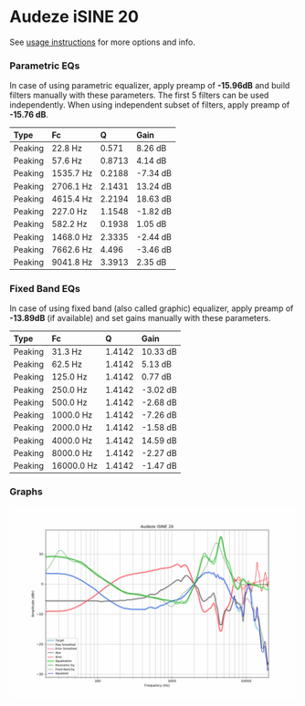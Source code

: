 # Audeze iSINE 20
See [usage instructions](https://github.com/jaakkopasanen/AutoEq#usage) for more options and info.

### Parametric EQs
In case of using parametric equalizer, apply preamp of **-15.96dB** and build filters manually
with these parameters. The first 5 filters can be used independently.
When using independent subset of filters, apply preamp of **-15.76 dB**.

| Type    | Fc        |      Q | Gain     |
|:--------|:----------|:-------|:---------|
| Peaking | 22.8 Hz   | 0.571  | 8.26 dB  |
| Peaking | 57.6 Hz   | 0.8713 | 4.14 dB  |
| Peaking | 1535.7 Hz | 0.2188 | -7.34 dB |
| Peaking | 2706.1 Hz | 2.1431 | 13.24 dB |
| Peaking | 4615.4 Hz | 2.2194 | 18.63 dB |
| Peaking | 227.0 Hz  | 1.1548 | -1.82 dB |
| Peaking | 582.2 Hz  | 0.1938 | 1.05 dB  |
| Peaking | 1468.0 Hz | 2.3335 | -2.44 dB |
| Peaking | 7662.6 Hz | 4.496  | -3.46 dB |
| Peaking | 9041.8 Hz | 3.3913 | 2.35 dB  |

### Fixed Band EQs
In case of using fixed band (also called graphic) equalizer, apply preamp of **-13.89dB**
(if available) and set gains manually with these parameters.

| Type    | Fc         |      Q | Gain     |
|:--------|:-----------|:-------|:---------|
| Peaking | 31.3 Hz    | 1.4142 | 10.33 dB |
| Peaking | 62.5 Hz    | 1.4142 | 5.13 dB  |
| Peaking | 125.0 Hz   | 1.4142 | 0.77 dB  |
| Peaking | 250.0 Hz   | 1.4142 | -3.02 dB |
| Peaking | 500.0 Hz   | 1.4142 | -2.68 dB |
| Peaking | 1000.0 Hz  | 1.4142 | -7.26 dB |
| Peaking | 2000.0 Hz  | 1.4142 | -1.58 dB |
| Peaking | 4000.0 Hz  | 1.4142 | 14.59 dB |
| Peaking | 8000.0 Hz  | 1.4142 | -2.27 dB |
| Peaking | 16000.0 Hz | 1.4142 | -1.47 dB |

### Graphs
![](./Audeze%20iSINE%2020.png)